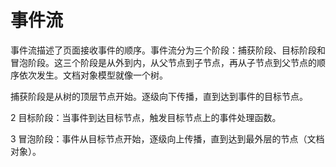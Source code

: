 



# 事件流

事件流描述了页面接收事件的顺序。事件流分为三个阶段：捕获阶段、目标阶段和冒泡阶段。这三个阶段是从外到内，从父节点到子节点，再从子节点到父节点的顺序依次发生。文档对象模型就像一个树。

捕获阶段是从树的顶层节点开始。逐级向下传播，直到达到事件的目标节点。 

2 目标阶段：当事件到达目标节点，触发目标节点上的事件处理函数。 

3 冒泡阶段：事件从目标节点开始，逐级向上传播，直到达到最外层的节点（文档对象）。